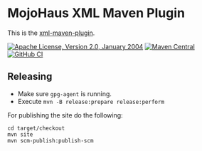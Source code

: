 # MojoHaus XML Maven Plugin

This is the [xml-maven-plugin](https://www.mojohaus.org/xml-maven-plugin/).
 
[![Apache License, Version 2.0, January 2004](https://img.shields.io/github/license/mojohaus/xml-maven-plugin.svg?label=License)](https://www.apache.org/licenses/)
[![Maven Central](https://img.shields.io/maven-central/v/org.codehaus.mojo/xml-maven-plugin.svg?label=Maven%20Central)](https://search.maven.org/artifact/org.codehaus.mojo/xml-maven-plugin)
[![GitHub CI](https://github.com/mojohaus/xml-maven-plugin/actions/workflows/maven.yml/badge.svg)](https://github.com/mojohaus/xml-maven-plugin/actions/workflows/maven.yml)

## Releasing

* Make sure `gpg-agent` is running.
* Execute `mvn -B release:prepare release:perform`

For publishing the site do the following:

```
cd target/checkout
mvn site
mvn scm-publish:publish-scm
```
